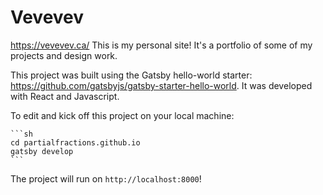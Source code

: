 # Vevevev

https://vevevev.ca/
This is my personal site! It's a portfolio of some of my projects and design work. 

This project was built using the Gatsby hello-world starter: https://github.com/gatsbyjs/gatsby-starter-hello-world.
It was developed with React and Javascript. 

To edit and kick off this project on your local machine:

    ```sh
    cd partialfractions.github.io
    gatsby develop
    ```
    
The project will run on `http://localhost:8000`!

